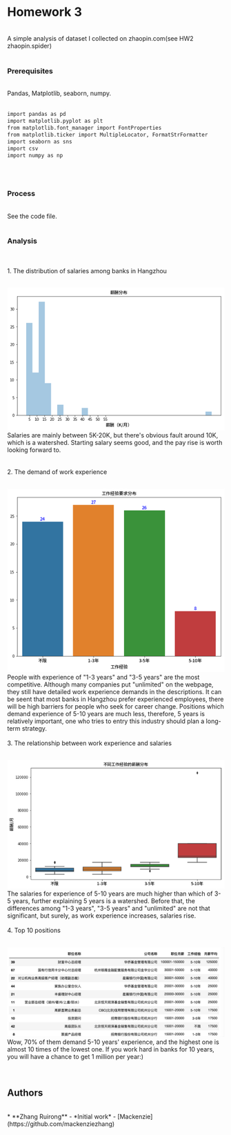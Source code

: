 # Homework 3
</br>
A simple analysis of dataset I collected on zhaopin.com(see HW2 zhaopin.spider)
</br>
</br>

### Prerequisites
</br>
Pandas, Matplotlib, seaborn, numpy.
</br></br>

```
import pandas as pd
import matplotlib.pyplot as plt
from matplotlib.font_manager import FontProperties
from matplotlib.ticker import MultipleLocator, FormatStrFormatter  
import seaborn as sns
import csv
import numpy as np
```
</br>
</br>

### Process 
</br>
See the code file.
</br>
</br>

### Analysis 
</br>
</br>
1. The distribution of salaries among banks in Hangzhou
</br></br>

![ ](https://github.com/mackenziezhang/hkbu-big-data-media/blob/master/Homework3/%E6%80%BB%E4%BD%93%E8%96%AA%E9%85%AC.png?raw=true)
</br>
Salaries are mainly between 5K-20K, but there's obvious fault around 10K, which is a watershed. Starting salary seems good, and the pay rise is worth looking forward to.  
</br></br>
2. The demand of work experience 
</br></br>

![ ](https://github.com/mackenziezhang/hkbu-big-data-media/blob/master/Homework3/%E5%B7%A5%E4%BD%9C%E7%BB%8F%E9%AA%8C.png?raw=true)
</br>
People with experience of "1-3 years" and "3-5 years" are the most competitive. Although many companies put "unlimited" on the webpage, they still have detailed work experience demands in the descriptions. It can be seent that most banks in Hangzhou prefer experienced employees, there will be high barriers for people who seek for career change. Positions which demand experience of 5-10 years are much less, therefore, 5 years is relatively important, one who tries to entry this industry should plan a long-term strategy. 
</br></br>
3. The relationship between work experience and salaries
</br></br>

![ ](https://github.com/mackenziezhang/hkbu-big-data-media/blob/master/Homework3/%E4%B8%8D%E5%90%8C%E5%B7%A5%E4%BD%9C%E7%BB%8F%E9%AA%8C%E8%96%AA%E9%85%AC.png?raw=true)
</br>
The salaries for experience of 5-10 years are much higher than which of 3-5 years, further explaining 5 years is a watershed. Before that, the differences among "1-3 years", "3-5 years" and "unlimited" are not that significant, but surely, as work experience increases, salaries rise.
</br></br>
4. Top 10 positions
</br></br>

![ ](https://github.com/mackenziezhang/hkbu-big-data-media/blob/master/Homework3/WechatIMG565.jpeg?raw=true)
</br>
Wow, 70% of them demand 5-10 years' experience, and the highest one is almost 10 times of the lowest one. If you work hard in banks for 10 years, you will have a chance to get 1 million per year:) 
</br>
</br></br>


## Authors
</br>
* **Zhang Ruirong** - *Initial work* - [Mackenzie](https://github.com/mackenziezhang)


